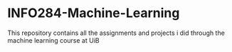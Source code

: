 # INFO284-Machine-Learning
This repository contains all the assignments and projects i did through the machine learning course at UiB
